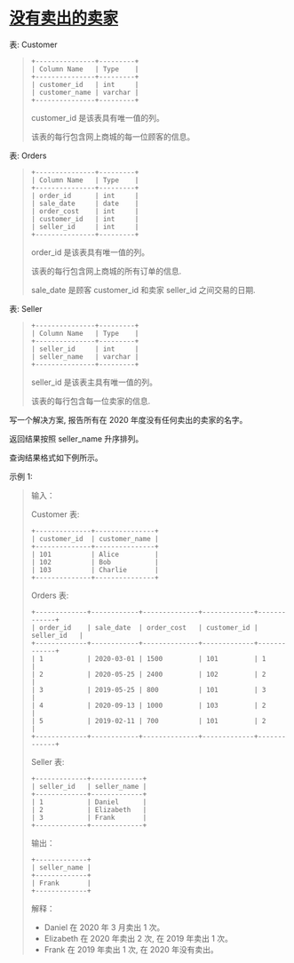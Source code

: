 #  [没有卖出的卖家](https://leetcode.cn/problems/sellers-with-no-sales)

表: Customer
> ```
> +---------------+---------+
> | Column Name   | Type    |
> +---------------+---------+
> | customer_id   | int     |
> | customer_name | varchar |
> +---------------+---------+
> ```
> customer_id 是该表具有唯一值的列。
> 
> 该表的每行包含网上商城的每一位顾客的信息。
 

表: Orders
> ```
> +---------------+---------+
> | Column Name   | Type    |
> +---------------+---------+
> | order_id      | int     |
> | sale_date     | date    |
> | order_cost    | int     |
> | customer_id   | int     |
> | seller_id     | int     |
> +---------------+---------+
> ```
> order_id 是该表具有唯一值的列。
> 
> 该表的每行包含网上商城的所有订单的信息.
> 
> sale_date 是顾客 customer_id 和卖家 seller_id 之间交易的日期.
 

表: Seller
>  ```
>  +---------------+---------+
>  | Column Name   | Type    |
>  +---------------+---------+
>  | seller_id     | int     |
>  | seller_name   | varchar |
>  +---------------+---------+
>  ```
>  seller_id 是该表主具有唯一值的列。
>  
>  该表的每行包含每一位卖家的信息.
 

写一个解决方案, 报告所有在 2020 年度没有任何卖出的卖家的名字。

返回结果按照 seller_name 升序排列。

查询结果格式如下例所示。

 

示例 1:

> 输入：
> 
> Customer 表:
> ```
> +--------------+---------------+
> | customer_id  | customer_name |
> +--------------+---------------+
> | 101          | Alice         |
> | 102          | Bob           |
> | 103          | Charlie       |
> +--------------+---------------+
> ```
> Orders 表:
> ```
> +-------------+------------+--------------+-------------+-------------+
> | order_id    | sale_date  | order_cost   | customer_id | seller_id   |
> +-------------+------------+--------------+-------------+-------------+
> | 1           | 2020-03-01 | 1500         | 101         | 1           |
> | 2           | 2020-05-25 | 2400         | 102         | 2           |
> | 3           | 2019-05-25 | 800          | 101         | 3           |
> | 4           | 2020-09-13 | 1000         | 103         | 2           |
> | 5           | 2019-02-11 | 700          | 101         | 2           |
> +-------------+------------+--------------+-------------+-------------+
> ```
> Seller 表:
> ```
> +-------------+-------------+
> | seller_id   | seller_name |
> +-------------+-------------+
> | 1           | Daniel      |
> | 2           | Elizabeth   |
> | 3           | Frank       |
> +-------------+-------------+
> ```
> 输出：
> ```
> +-------------+
> | seller_name |
> +-------------+
> | Frank       |
> +-------------+
> ```
> 解释：
> - Daniel 在 2020 年 3 月卖出 1 次。
> - Elizabeth 在 2020 年卖出 2 次, 在 2019 年卖出 1 次。
> - Frank 在 2019 年卖出 1 次, 在 2020 年没有卖出。